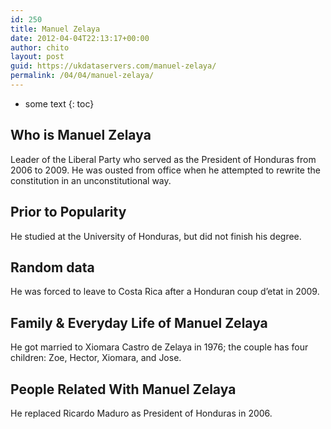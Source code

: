 ```yaml
---
id: 250
title: Manuel Zelaya
date: 2012-04-04T22:13:17+00:00
author: chito
layout: post
guid: https://ukdataservers.com/manuel-zelaya/
permalink: /04/04/manuel-zelaya/
---
```


* some text
{: toc}


## Who is  Manuel Zelaya
                  
                  
                  
Leader of the Liberal Party who served as the President of Honduras from 2006 to 2009. He was ousted from office when he attempted to rewrite the constitution in an unconstitutional way.
                  
                
                
                
## Prior to Popularity 
                  
                  
                  
He studied at the University of Honduras, but did not finish his degree.
                  
                
                
                
## Random data 
                  
                  
                  
He was forced to leave to Costa Rica after a Honduran coup d&#8217;etat in 2009.
                  
                
                
                
## Family & Everyday Life of Manuel Zelaya
                  
                  
                  
He got married to Xiomara Castro de Zelaya in 1976; the couple has four children: Zoe, Hector, Xiomara, and Jose.
                  
                
                
                
## People Related With  Manuel Zelaya
                  
                  
                  
He replaced Ricardo Maduro as President of Honduras in 2006.
                  
                
              
            
          
          
          
    
    
  
